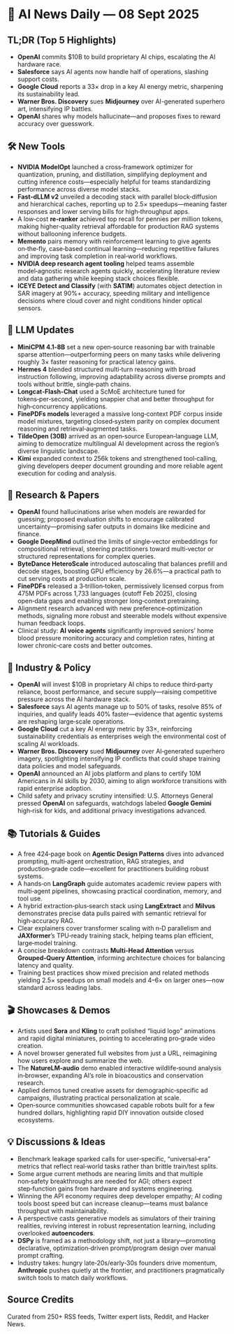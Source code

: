# 📰 AI News Daily — 08 Sept 2025

## TL;DR (Top 5 Highlights)
- **OpenAI** commits $10B to build proprietary AI chips, escalating the AI hardware race.
- **Salesforce** says AI agents now handle half of operations, slashing support costs.
- **Google Cloud** reports a 33× drop in a key AI energy metric, sharpening its sustainability lead.
- **Warner Bros. Discovery** sues **Midjourney** over AI-generated superhero art, intensifying IP battles.
- **OpenAI** shares why models hallucinate—and proposes fixes to reward accuracy over guesswork.

## 🛠️ New Tools
- **NVIDIA ModelOpt** launched a cross‑framework optimizer for quantization, pruning, and distillation, simplifying deployment and cutting inference costs—especially helpful for teams standardizing performance across diverse model stacks.
- **Fast‑dLLM v2** unveiled a decoding stack with parallel block‑diffusion and hierarchical caches, reporting up to 2.5× speedups—meaning faster responses and lower serving bills for high‑throughput apps.
- A low‑cost **re‑ranker** achieved top recall for pennies per million tokens, making higher‑quality retrieval affordable for production RAG systems without ballooning inference budgets.
- **Memento** pairs memory with reinforcement learning to give agents on‑the‑fly, case‑based continual learning—reducing repetitive failures and improving task completion in real‑world workflows.
- **NVIDIA deep research agent tooling** helped teams assemble model‑agnostic research agents quickly, accelerating literature review and data gathering while keeping stack choices flexible.
- **ICEYE Detect and Classify** (with **SATIM**) automates object detection in SAR imagery at 90%+ accuracy, speeding military and intelligence decisions where cloud cover and night conditions hinder optical sensors.

## 🤖 LLM Updates
- **MiniCPM 4.1‑8B** set a new open‑source reasoning bar with trainable sparse attention—outperforming peers on many tasks while delivering roughly 3× faster reasoning for practical latency gains.
- **Hermes 4** blended structured multi‑turn reasoning with broad instruction following, improving adaptability across diverse prompts and tools without brittle, single‑path chains.
- **Longcat‑Flash‑Chat** used a ScMoE architecture tuned for tokens‑per‑second, yielding snappier chat and better throughput for high‑concurrency applications.
- **FinePDFs models** leveraged a massive long‑context PDF corpus inside model mixtures, targeting closed‑system parity on complex document reasoning and retrieval‑augmented tasks.
- **TildeOpen (30B)** arrived as an open‑source European‑language LLM, aiming to democratize multilingual AI development across the region’s diverse linguistic landscape.
- **Kimi** expanded context to 256k tokens and strengthened tool‑calling, giving developers deeper document grounding and more reliable agent execution for coding and analysis.

## 📑 Research & Papers
- **OpenAI** found hallucinations arise when models are rewarded for guessing; proposed evaluation shifts to encourage calibrated uncertainty—promising safer outputs in domains like medicine and finance.
- **Google DeepMind** outlined the limits of single‑vector embeddings for compositional retrieval, steering practitioners toward multi‑vector or structured representations for complex queries.
- **ByteDance HeteroScale** introduced autoscaling that balances prefill and decode stages, boosting GPU efficiency by 26.6%—a practical path to cut serving costs at production scale.
- **FinePDFs** released a 3‑trillion‑token, permissively licensed corpus from 475M PDFs across 1,733 languages (cutoff Feb 2025), closing open‑data gaps and enabling stronger long‑context pretraining.
- Alignment research advanced with new preference‑optimization methods, signaling more robust and steerable models without expensive human feedback loops.
- Clinical study: **AI voice agents** significantly improved seniors’ home blood pressure monitoring accuracy and completion rates, hinting at lower chronic‑care costs and better outcomes.

## 🏢 Industry & Policy
- **OpenAI** will invest $10B in proprietary AI chips to reduce third‑party reliance, boost performance, and secure supply—raising competitive pressure across the AI hardware stack.
- **Salesforce** says AI agents manage up to 50% of tasks, resolve 85% of inquiries, and qualify leads 40% faster—evidence that agentic systems are reshaping large‑scale operations.
- **Google Cloud** cut a key AI energy metric by 33×, reinforcing sustainability credentials as enterprises weigh the environmental cost of scaling AI workloads.
- **Warner Bros. Discovery** sued **Midjourney** over AI‑generated superhero imagery, spotlighting intensifying IP conflicts that could shape training data policies and model safeguards.
- **OpenAI** announced an AI jobs platform and plans to certify 10M Americans in AI skills by 2030, aiming to align workforce transitions with rapid enterprise adoption.
- Child safety and privacy scrutiny intensified: U.S. Attorneys General pressed **OpenAI** on safeguards, watchdogs labeled **Google Gemini** high‑risk for kids, and additional privacy investigations advanced.

## 📚 Tutorials & Guides
- A free 424‑page book on **Agentic Design Patterns** dives into advanced prompting, multi‑agent orchestration, RAG strategies, and production‑grade code—excellent for practitioners building robust systems.
- A hands‑on **LangGraph** guide automates academic review papers with multi‑agent pipelines, showcasing practical coordination, memory, and tool use.
- A hybrid extraction‑plus‑search stack using **LangExtract** and **Milvus** demonstrates precise data pulls paired with semantic retrieval for high‑accuracy RAG.
- Clear explainers cover transformer scaling with n‑D parallelism and **JAXformer**’s TPU‑ready training stack, helping teams plan efficient, large‑model training.
- A concise breakdown contrasts **Multi‑Head Attention** versus **Grouped‑Query Attention**, informing architecture choices for balancing latency and quality.
- Training best practices show mixed precision and related methods yielding 2.5× speedups on small models and 4–6× on larger ones—now standard across leading labs.

## 🎬 Showcases & Demos
- Artists used **Sora** and **Kling** to craft polished “liquid logo” animations and rapid digital miniatures, pointing to accelerating pro‑grade video creation.
- A novel browser generated full websites from just a URL, reimagining how users explore and summarize the web.
- The **NatureLM‑audio** demo enabled interactive wildlife‑sound analysis in‑browser, expanding AI’s role in bioacoustics and conservation research.
- Applied demos tuned creative assets for demographic‑specific ad campaigns, illustrating practical personalization at scale.
- Open‑source communities showcased capable robots built for a few hundred dollars, highlighting rapid DIY innovation outside closed ecosystems.

## 💡 Discussions & Ideas
- Benchmark leakage sparked calls for user‑specific, “universal‑era” metrics that reflect real‑world tasks rather than brittle train/test splits.
- Some argue current methods are nearing limits and that multiple non‑safety breakthroughs are needed for AGI; others expect step‑function gains from hardware and systems engineering.
- Winning the API economy requires deep developer empathy; AI coding tools boost speed but can increase cleanup—teams must balance throughput with maintainability.
- A perspective casts generative models as simulators of their training realities, reviving interest in robust representation learning, including overlooked **autoencoders**.
- **DSPy** is framed as a methodology shift, not just a library—promoting declarative, optimization‑driven prompt/program design over manual prompt crafting.
- Industry takes: hungry late‑20s/early‑30s founders drive momentum, **Anthropic** pushes quietly at the frontier, and practitioners pragmatically switch tools to match daily workflows.

## Source Credits  
Curated from 250+ RSS feeds, Twitter expert lists, Reddit, and Hacker News.